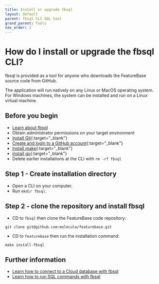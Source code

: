 ```yaml
---
title: Install or upgrade fbsql
layout: default
parent: fbsql CLI SQL tool
grand_parent: Tools
nav_order: 2
---
```

# How do I install or upgrade the fbsql CLI?

fbsql is provided as a tool for anyone who downloads the FeatureBase source code from GitHub.

The application will run natively on any Linux or MacOS operating system. For Windows machines, the system can be installed and run on a Linux virtual machine.

## Before you begin

* [Learn about fbsql](/docs/tools/fbsql/fbsql-home)
* Obtain administrator permissions on your target environment
* [Install Git](https://git-scm.com/book/en/v2/Getting-Started-Installing-Git){:target="_blank"}
* [Create and login to a GitHub account](https://github.com/){:target="_blank"}
* [Install make](https://www.gnu.org/software/make/){:target="_blank"}
* [Install go](https://go.dev/doc/install){:target="_blank"}
* Delete earlier installations at the CLI with `rm -rf fbsql`

## Step 1 - Create installation directory

* Open a CLI on your computer.
* Run `mkdir fbsql`.

## Step 2 - clone the repository and install fbsql

* CD to `fbsql` then clone the FeatureBase code repository:

```
git clone git@github.com:molecula/featurebase.git
```
* CD to `featurebase` then run the installation command:

```shell
make install-fbsql
```

## Further information

* [Learn how to connect to a Cloud database with fbsql](/docs/tools/fbsql/fbsql-connect-cloud-db)
* [Learn how to run SQL commands with fbsql](/docs/tools/fbsql/fbsql-running-sql)
